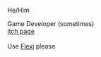 He/Him

Game Developer (sometimes) <br>
[itch page](https://creeperbob16.itch.io/)<br><br>
Use [Flexi](https://github.com/NathanPease16/Flexi) please
<!--
**NathanPease16/NathanPease16** is a ✨ _special_ ✨ repository because its `README.md` (this file) appears on your GitHub profile.

Here are some ideas to get you started:

- 🔭 I’m currently working on ...
- 🌱 I’m currently learning ...
- 👯 I’m looking to collaborate on ...
- 🤔 I’m looking for help with ...
- 💬 Ask me about ...
- 📫 How to reach me: ...
- 😄 Pronouns: ...
- ⚡ Fun fact: ...
-->
